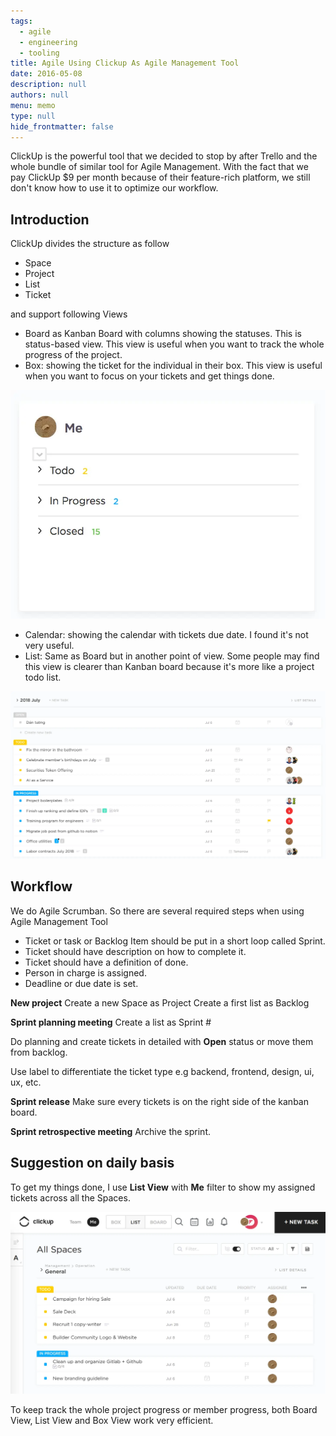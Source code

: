 ```yaml
---
tags: 
  - agile
  - engineering
  - tooling
title: Agile Using Clickup As Agile Management Tool
date: 2016-05-08
description: null
authors: null
menu: memo
type: null
hide_frontmatter: false
---
```


ClickUp is the powerful tool that we decided to stop by after Trello and the whole bundle of similar tool for Agile Management. With the fact that we pay ClickUp $9 per month because of their feature-rich platform, we still don't know how to use it to optimize our workflow.

## Introduction
ClickUp divides the structure as follow
* Space
* Project
* List
* Ticket

and support following Views
* Board as Kanban Board with columns showing the statuses. This is status-based view. This view is useful when you want to track the whole progress of the project.
* Box: showing the ticket for the individual in their box. This view is useful when you want to focus on your tickets and get things done.

![](assets/agile-using-clickup-as-agile-management-tool_d8e39beb699cc7ddaee213574dc787d7_md5.webp)

* Calendar: showing the calendar with tickets due date. I found it's not very useful.
* List: Same as Board but in another point of view. Some people may find this view is clearer than Kanban board because it's more like a project todo list.

![](assets/agile-using-clickup-as-agile-management-tool_e0d2a879c286008152df56ddf41b28a0_md5.webp)

## Workflow
We do Agile Scrumban. So there are several required steps when using Agile Management Tool
* Ticket or task or Backlog Item should be put in a short loop called Sprint.
* Ticket should have description on how to complete it. 
* Ticket should have a definition of done.
* Person in charge is assigned.
* Deadline or due date is set.

**New project**
Create a new Space as Project
Create a first list as Backlog

**Sprint planning meeting**
Create a list as Sprint #

Do planning and create tickets in detailed with **Open** status or move them from backlog.

Use label to differentiate the ticket type e.g backend, frontend, design, ui, ux, etc.

**Sprint release**
Make sure every tickets is on the right side of the kanban board.

**Sprint retrospective meeting**
Archive the sprint.

## Suggestion on daily basis
To get my things done, I use **List View** with **Me** filter to show my assigned tickets across all the Spaces.

![](assets/agile-using-clickup-as-agile-management-tool_3c9972095d36b20c00564bbedce679cf_md5.webp)

To keep track the whole project progress or member progress, both Board View, List View and Box View work very efficient.